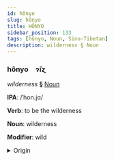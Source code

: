 ```yaml
---
id: hônyo
slug: hônyo
title: HÔNYO
sidebar_position: 133
tags: [hônyo, Noun, Sino-Tibetan]
description: wilderness § Noun
---
```


### hônyo&emsp;<span kind="abugida">ɂ̃ıɀ</span>

*wilderness* **§** [Noun](../../tags/Noun)

**IPA**: /ˈhon.jɑ/

**Verb**: to be the wilderness

**Noun**: wilderness

**Modifier**: wild

<details>
    <summary>Origin</summary>
    Min, Southern 荒野 hong-iá /hɔŋia/<br/>
    <em>Sino-Tibetan Language Family</em>
</details>